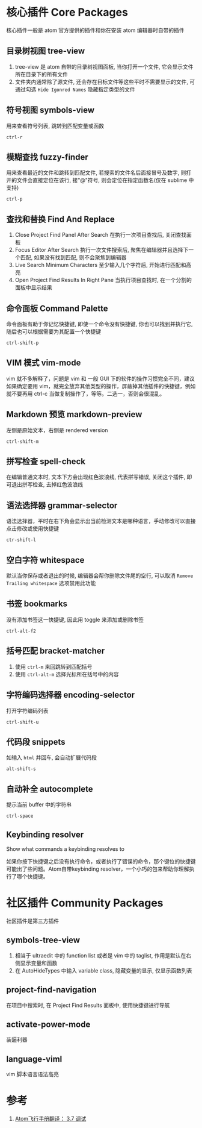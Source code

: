 # 核心插件 Core Packages

核心插件一般是 atom 官方提供的插件和你在安装 atom 编辑器时自带的插件

## 目录树视图 tree-view

1. tree-view 是 atom 自带的目录树视图面板, 当你打开一个文件, 它会显示文件所在目录下的所有文件
2. 文件夹内通常除了源文件, 还会存在目标文件等这些平时不需要显示的文件, 可通过勾选 `Hide Igonred Names` 隐藏指定类型的文件

## 符号视图 symbols-view

用来查看符号列表, 跳转到匹配变量或函数

`ctrl-r`

## 模糊查找 fuzzy-finder

用来查看最近的文件和跳转到匹配文件, 若搜索的文件名后面接冒号及数字, 则打开的文件会直接定位在该行, 接"@"符号, 则会定位在指定函数名(仅在 sublime 中支持)

`ctrl-p`

## 查找和替换 Find And Replace

1. Close Project Find Panel After Search	在执行一次项目查找后, 关闭查找面板
2. Focus Editor After Search				执行一次文件搜索后, 聚焦在编辑器并且选择下一个匹配, 如果没有找到匹配, 则不会聚焦到编辑器
3. Live Search Minimum Characters			至少输入几个字符后, 开始进行匹配和高亮
4. Open Project Find Results In Right Pane	当执行项目查找时, 在一个分割的面板中显示结果

## 命令面板 Command Palette

命令面板有助于你记忆快捷键, 即使一个命令没有快捷键, 你也可以找到并执行它, 随后也可以根据需要为其配置一个快捷键

`ctrl-shift-p`

## VIM 模式 vim-mode

vim 就不多解释了，问题是 vim 和 一般 GUI 下的软件的操作习惯完全不同，建议如果确定要用 vim，就完全放弃其他类型的操作，屏蔽掉其他插件的快捷键，例如就不要再用 ctrl-c 当做复制操作了，等等。二选一，否则会很混乱。

## Markdown 预览 markdown-preview

左侧是原始文本，右侧是 rendered version

`ctrl-shift-m`

## 拼写检查 spell-check

在编辑普通文本时, 文本下方会出现红色波浪线, 代表拼写错误, 关闭这个插件, 即可退出拼写检查, 去掉红色波浪线

## 语法选择器 grammar-selector

语法选择器，平时在右下角会显示出当前检测文本是哪种语言，手动修改可以直接点击修改或使用快捷键

`ctr-shift-l`

## 空白字符 whitespace

默认当你保存或者退出的时候, 编辑器会帮你删除文件尾的空行, 可以取消 `Remove Trailing whitespace` 选项禁用此功能

## 书签 bookmarks

没有添加书签这一快捷键, 因此用 toggle 来添加或删除书签

`ctrl-alt-f2`

## 括号匹配 bracket-matcher

1. 使用 `ctrl-m` 来回跳转到匹配括号
2. 使用 `ctrl-alt-m` 选择光标所在括号中的内容

## 字符编码选择器 encoding-selector

打开字符编码列表

`ctrl-shift-u`

## 代码段 snippets

如输入 `html` 并回车, 会自动扩展代码段

`alt-shift-s`

## 自动补全 autocomplete

提示当前 buffer 中的字符串

`ctrl-space`

## Keybinding resolver

Show what commands a keybinding resolves to

如果你按下快捷键之后没有执行命令，或者执行了错误的命令，那个键位的快捷键可能出了些问题。Atom自带keybinding resolver，一个小巧的包来帮助你理解执行了哪个快捷键。






# 社区插件 Community Packages

社区插件是第三方插件

## symbols-tree-view

1. 相当于 ultraedit 中的 function list 或者是 vim 中的 taglist, 作用是默认在右侧显示变量和函数
2. 在 AutoHideTypes 中输入 variable class, 隐藏变量的显示, 仅显示函数列表

## project-find-navigation

在项目中搜索时, 在 Project Find Results 面板中, 使用快捷键进行导航

## activate-power-mode

装逼利器

## language-viml

vim 脚本语言语法高亮

# 参考

1. [Atom飞行手册翻译： 3.7 调试](https://segmentfault.com/a/1190000003058018)
